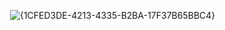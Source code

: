 <img> ![{1CFED3DE-4213-4335-B2BA-17F37B65BBC4}](https://github.com/user-attachments/assets/badc06c9-6887-4181-8908-c265ce2fdb0e)

